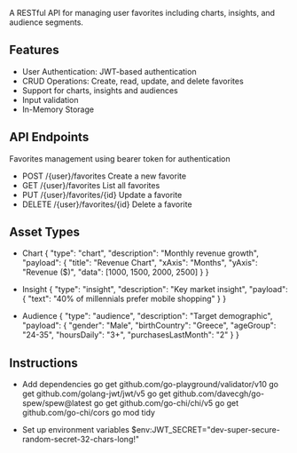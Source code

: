 A RESTful API for managing user favorites including charts, insights, and audience segments.

## Features
* User Authentication: JWT-based authentication
* CRUD Operations: Create, read, update, and delete favorites
* Support for charts, insights and audiences
* Input validation
* In-Memory Storage

## API Endpoints
Favorites management using bearer token for authentication
* POST	/{user}/favorites Create a new favorite	
* GET	/{user}/favorites	List all favorites	 
* PUT	/{user}/favorites/{id}	Update a favorite 
* DELETE	/{user}/favorites/{id}	Delete a favorite 

## Asset Types

* Chart
{
  "type": "chart",
  "description": "Monthly revenue growth",
  "payload": {
    "title": "Revenue Chart",
    "xAxis": "Months",
    "yAxis": "Revenue ($)",
    "data": [1000, 1500, 2000, 2500]
  }
}

* Insight
{
  "type": "insight",
  "description": "Key market insight",
  "payload": {
    "text": "40% of millennials prefer mobile shopping"
  }
}

* Audience
{
  "type": "audience",
  "description": "Target demographic",
  "payload": {
    "gender": "Male",
    "birthCountry": "Greece",
    "ageGroup": "24-35",
    "hoursDaily": "3+",
    "purchasesLastMonth": "2"
  }
}


## Instructions

* Add dependencies
go get github.com/go-playground/validator/v10
go get github.com/golang-jwt/jwt/v5
go get github.com/davecgh/go-spew/spew@latest
go get github.com/go-chi/chi/v5
go get github.com/go-chi/cors
go mod tidy

* Set up environment variables
$env:JWT_SECRET="dev-super-secure-random-secret-32-chars-long!"
